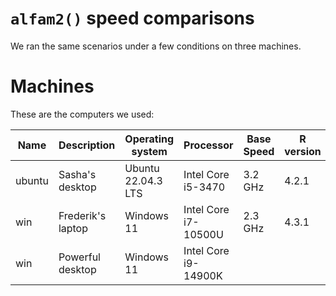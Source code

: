 # `alfam2()` speed comparisons

We ran the same scenarios under a few conditions on three machines.

# Machines
These are the computers we used:

Name  | Description        | Operating system   | Processor            | Base Speed   | R version  |
----- |--------------------|------------------  |----------            |--------      | -----------|
ubuntu| Sasha's desktop    | Ubuntu 22.04.3 LTS | Intel Core i5-3470   | 3.2 GHz      | 4.2.1      |
win   | Frederik's laptop  | Windows 11         | Intel Core i7-10500U | 2.3 GHz      | 4.3.1      |
win   | Powerful desktop   | Windows 11         | Intel Core i9-14900K | 
